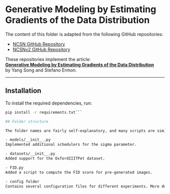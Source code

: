 # Generative Modeling by Estimating Gradients of the Data Distribution

The content of this folder is adapted from the following GitHub repositories:

- [NCSN GitHub Repository](https://github.com/ermongroup/ncsn)  
- [NCSNv2 GitHub Repository](https://github.com/ermongroup/ncsnv2)  

These repositories implement the article:  
**[Generative Modeling by Estimating Gradients of the Data Distribution](https://arxiv.org/abs/1907.05600)**  
by Yang Song and Stefano Ermon.

---

## Installation

To install the required dependencies, run:

```bash
pip install -r requirements.txt```

## Folder structure

The folder names are fairly self-explanatory, and many scripts are similar to those in the original repositories. Here are some of the key modifications we made:

- models/__init__.py
Implemented additional schedulers for the sigma parameter.

- datasets/__init__.py
Added support for the OxfordIIITPet dataset.

- FID.py
Added a script to compute the FID score for pre-generated images.

- config folder
Contains several configuration files for different experiments. More details are provided at the beginning of each file.


